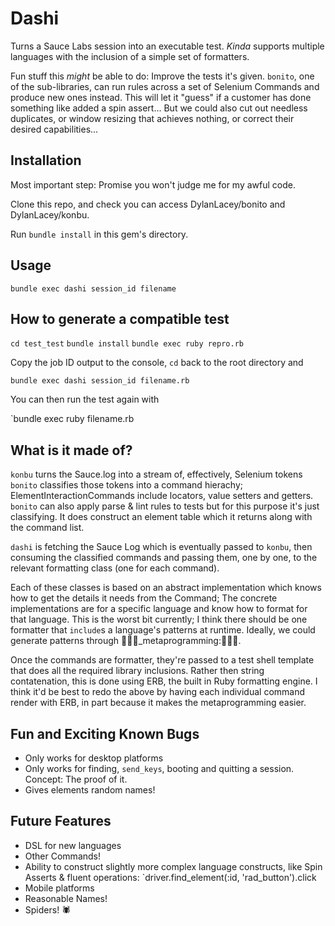 # Dashi

Turns a Sauce Labs session into an executable test.  _Kinda_ supports multiple languages with the inclusion of a simple set of formatters.

Fun stuff this _might_ be able to do:  Improve the tests it's given.  `bonito`, one of the sub-libraries, can run rules across a set of Selenium Commands and produce new ones instead.  This will let it "guess" if a customer has done something like added a spin assert... But we could also cut out needless duplicates, or window resizing that achieves nothing, or correct their desired capabilities...

## Installation

Most important step: Promise you won't judge me for my awful code.

Clone this repo, and check you can access DylanLacey/bonito and DylanLacey/konbu.

Run `bundle install` in this gem's directory.

## Usage

`bundle exec dashi session_id filename`

## How to generate a compatible test
`cd test_test`
`bundle install`
`bundle exec ruby repro.rb`

Copy the job ID output to the console, `cd` back to the root directory and 

`bundle exec dashi session_id filename.rb`

You can then run the test again with

`bundle exec ruby filename.rb

## What is it made of?

`konbu` turns the Sauce.log into a stream of, effectively, Selenium tokens
`bonito` classifies those tokens into a command hierachy; ElementInteractionCommands include locators, value setters and getters.  `bonito` can also apply parse & lint rules to tests but for this purpose it's just classifying.  It does construct an element table which it returns along with the command list.

`dashi` is fetching the Sauce Log which is eventually passed to `konbu`, then consuming the classified commands and passing them, one by one, to the relevant formatting class (one for each command).

Each of these classes is based on an abstract implementation which knows how to get the details it needs from the Command; The concrete implementations are for a specific language and know how to format for that language.  This is the worst bit currently;  I think there should be one formatter that `include`s a language's patterns at runtime.  Ideally, we could generate patterns through :wave::sparkles::sparkling_heart:_metaprogramming::sparkling_heart::sparkles::wave:.

Once the commands are formatter, they're passed to a test shell template that does all the required library inclusions.  Rather then string contatenation, this is done using ERB, the built in Ruby formatting engine.  I think it'd be best to redo the above by having each individual command render with ERB, in part because it makes the metaprogramming easier.

## Fun and Exciting Known Bugs
* Only works for desktop platforms
* Only works for finding, `send_keys`, booting and quitting a session. Concept: The proof of it.
* Gives elements random names!

## Future Features
* DSL for new languages
* Other Commands!
* Ability to construct slightly more complex language constructs, like Spin Asserts & fluent operations:
  `driver.find_element(:id, 'rad_button').click
* Mobile platforms
* Reasonable Names!
* Spiders!  :spider:
